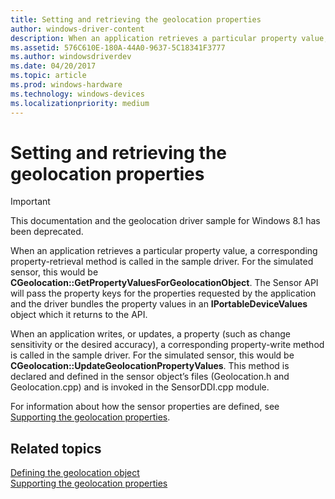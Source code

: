 ```yaml
---
title: Setting and retrieving the geolocation properties
author: windows-driver-content
description: When an application retrieves a particular property value, a corresponding property-retrieval method is called in the sample driver.
ms.assetid: 576C610E-180A-44A0-9637-5C18341F3777
ms.author: windowsdriverdev
ms.date: 04/20/2017
ms.topic: article
ms.prod: windows-hardware
ms.technology: windows-devices
ms.localizationpriority: medium
---
```


# Setting and retrieving the geolocation properties

> [!IMPORTANT] 
> This documentation and the geolocation driver sample for Windows 8.1 has been deprecated.

When an application retrieves a particular property value, a corresponding property-retrieval method is called in the sample driver. For the simulated sensor, this would be **CGeolocation::GetPropertyValuesForGeolocationObject**. The Sensor API will pass the property keys for the properties requested by the application and the driver bundles the property values in an **IPortableDeviceValues** object which it returns to the API.

When an application writes, or updates, a property (such as change sensitivity or the desired accuracy), a corresponding property-write method is called in the sample driver. For the simulated sensor, this would be **CGeolocation::UpdateGeolocationPropertyValues**. This method is declared and defined in the sensor object’s files (Geolocation.h and Geolocation.cpp) and is invoked in the SensorDDI.cpp module.

For information about how the sensor properties are defined, see [Supporting the geolocation properties](supporting-the-geolocation-properties.md).

## Related topics
[Defining the geolocation object](defining-the-geolocation-object.md)  
[Supporting the geolocation properties](supporting-the-geolocation-properties.md)  



